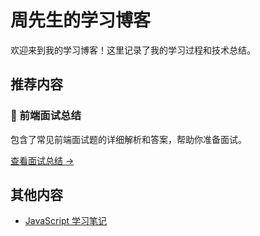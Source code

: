 # 周先生的学习博客

欢迎来到我的学习博客！这里记录了我的学习过程和技术总结。

## 推荐内容

### 🚀 前端面试总结

包含了常见前端面试题的详细解析和答案，帮助你准备面试。

[查看面试总结 →](/interview/interview.md)

## 其他内容

- [JavaScript 学习笔记](/JavaScript/)
